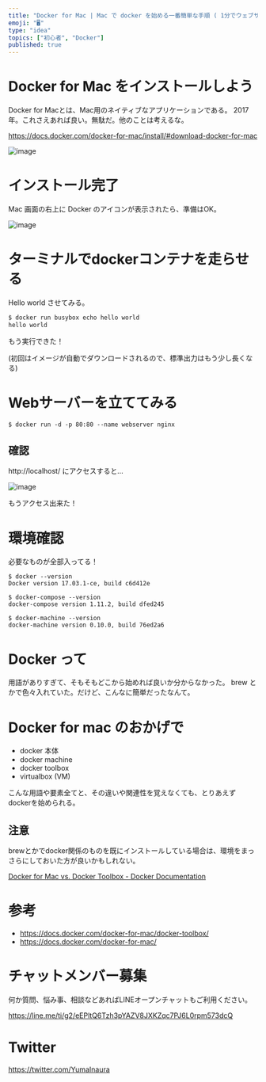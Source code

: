 ```yaml
---
title: "Docker for Mac | Mac で docker を始める一番簡単な手順 ( 1分でウェブサーバーを立てる )"
emoji: "🖥"
type: "idea"
topics: ["初心者", "Docker"]
published: true
---
```


# Docker for Mac をインストールしよう

Docker for Macとは、Mac用のネイティブなアプリケーションである。
2017年。これさえあれば良い。無駄だ。他のことは考えるな。

https://docs.docker.com/docker-for-mac/install/#download-docker-for-mac

![image](https://qiita-image-store.s3.amazonaws.com/0/89618/4c7d0ebd-11fa-0e12-9585-653eb8ec5fd0.png)

# インストール完了

Mac 画面の右上に Docker のアイコンが表示されたら、準備はOK。

![image](https://qiita-image-store.s3.amazonaws.com/0/89618/e0630a26-110b-b0fa-b2a3-3f94a347ffe7.png)

# ターミナルでdockerコンテナを走らせる

Hello world させてみる。

```bash
$ docker run busybox echo hello world
hello world
```

もう実行できた！

(初回はイメージが自動でダウンロードされるので、標準出力はもう少し長くなる)


# Webサーバーを立ててみる

```
$ docker run -d -p 80:80 --name webserver nginx
```

## 確認

http://localhost/ にアクセスすると...

![image](https://qiita-image-store.s3.amazonaws.com/0/89618/debbbd54-a0f4-6da0-9ff3-f31f0039a62b.png)

もうアクセス出来た！


# 環境確認

必要なものが全部入ってる！

```
$ docker --version
Docker version 17.03.1-ce, build c6d412e

$ docker-compose --version
docker-compose version 1.11.2, build dfed245

$ docker-machine --version
docker-machine version 0.10.0, build 76ed2a6
```

# Docker って

用語がありすぎて、そもそもどこから始めれば良いか分からなかった。
brew とかで色々入れていた。だけど、こんなに簡単だったなんて。

# Docker for mac のおかげで

- docker 本体
- docker machine
- docker toolbox
- virtualbox (VM)

こんな用語や要素全てと、その違いや関連性を覚えなくても、とりあえずdockerを始められる。

## 注意

brewとかでdocker関係のものを既にインストールしている場合は、環境をまっさらにしておいた方が良いかもしれない。

[Docker for Mac vs. Docker Toolbox - Docker Documentation](https://docs.docker.com/docker-for-mac/docker-toolbox/#checking-component-versions)

# 参考

- https://docs.docker.com/docker-for-mac/docker-toolbox/
- https://docs.docker.com/docker-for-mac/








<!-- Update From Qiita API -->

# チャットメンバー募集


何か質問、悩み事、相談などあればLINEオープンチャットもご利用ください。

https://line.me/ti/g2/eEPltQ6Tzh3pYAZV8JXKZqc7PJ6L0rpm573dcQ





# Twitter


https://twitter.com/YumaInaura


<!-- Update From Qiita API -->


